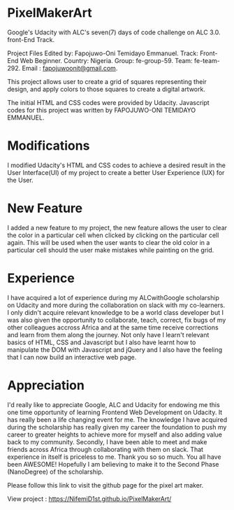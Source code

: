 
# PixelMakerArt
Google's Udacity with ALC's seven(7) days of code challenge on ALC 3.0. front-End Track.

Project Files Edited by: Fapojuwo-Oni Temidayo Emmanuel. Track: Front-End Web Beginner. 
Country: Nigeria. Group: fe-group-59. Team: fe-team-292.
Email : fapojuwoonit@gmail.com.

This project allows user to create a grid of squares representing their design, 
and apply colors to those squares to create a digital artwork.

The initial HTML and CSS codes were provided by Udacity. Javascript codes for this project was 
written by FAPOJUWO-ONI TEMIDAYO EMMANUEL. 


# Modifications 
I modified Udacity's HTML and CSS codes to achieve a desired result in the User Interface(UI) of my project to create a better User Experience (UX) for the User. 

# New Feature 
I added a new feature to my project, the new feature allows the user to clear the color in a particular cell when clicked by clicking on the particular cell again. This will be used when the user wants to clear the old color in a particular cell should the user make mistakes while painting on the grid.

# Experience 
I have acquired a lot of experience during my ALCwithGoogle scholarship on Udacity and more during the collaboration on slack with my co-learners. I only didn't acquire relevant knowledge to be a world class developer but I was also given the opportunity to collaborate, teach, correct, fix bugs of my other colleagues accross Africa and at the same time receive corrections and learn from them along the journey. Not only have I learn't relevant basics of HTML, CSS and Javascript but I also have learnt how to manipulate the DOM with Javascript and jQuery and I also have the feeling that I can now build an interactive web page.

# Appreciation 
I'd really like to appreciate Google, ALC and Udacity for endowing me this one time opportunity of learning Frontend Web Development on Udacity. It has really been a life changing event for me. The knowledge I have acquired during the scholarship has really given my career the foundation to push my career to greater heights to achieve more for myself and also adding value back to my community. Secondly, I have been able to meet and make friends across Africa through collaborating with them on slack. That experience in itself is priceless to me. Thank you so so  much. You all have been AWESOME! Hopefully I am believing to make it to the Second Phase (NanoDegree) of the scholarship.


Please follow this link to visit the github page for the pixel art maker.

View project : https://NifemiD1st.github.io/PixelMakerArt/


